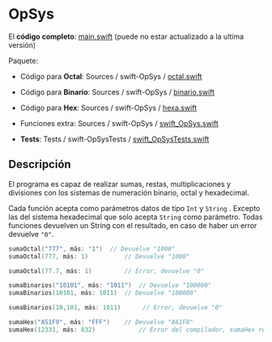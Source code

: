 # OpSys



El **código completo**: [main.swift](https://github.com/AOx0/swift-OpSys/blob/master/main.swift) (puede no estar actualizado a la ultima versión)



Paquete: 

-   Código para **Octal**: Sources / swift-OpSys / [octal.swift](https://github.com/AOx0/swift-OpSys/blob/master/Sources/swift-OpSys/octal.swift)
-   Código para **Binario**: Sources / swift-OpSys / [binario.swift](https://github.com/AOx0/swift-OpSys/blob/master/Sources/swift-OpSys/binario.swift)

-   Código para **Hex**: Sources / swift-OpSys / [hexa.swift](https://github.com/AOx0/swift-OpSys/blob/master/Sources/swift-OpSys/hexa.swift)

-   Funciones extra: Sources / swift-OpSys / [swift_OpSys.swift](https://github.com/AOx0/swift-OpSys/blob/master/Sources/swift-OpSys/swift_OpSys.swift)




-   **Tests**: Tests / swift-OpSysTests / [swift_OpSysTests.swift](https://github.com/AOx0/swift-OpSys/blob/master/Tests/swift-OpSysTests/swift_OpSysTests.swift)



## Descripción 

El programa es capaz de realizar sumas, restas, multiplicaciones y divisiones con los sistemas de numeración binario, octal y hexadecimal.



Cada función acepta como parámetros datos de tipo `Int`  y `String` . Excepto las del sistema hexadecimal que solo acepta `String` como parámetro. Todas funciones devuelven un String con el resultado, en caso de haber un error devuelve `"0"`.

```swift
sumaOctal("777", más: "1") 	// Devuelve "1000"
sumaOctal(777, más: 1)			// Devuelve "1000"

sumaOctal(77.7, más: 1)			// Error, devuelve "0"
```

```swift
sumaBinarios("10101", más: "1011")	// Devuelve "100000"
sumaBinarios(10101, más: 1011)	// Devuelve "100000"

sumaBinarios(10,101, más: 1011)		 // Error, devuelve "0"
```

```swift
sumaHex("A51F9", más: "FFF")	// Devuelve "A61F8"
sumaHex(12331, más: 832)			// Error del compilador, sumaHex recibe como parámetros datos de tipo String
```

